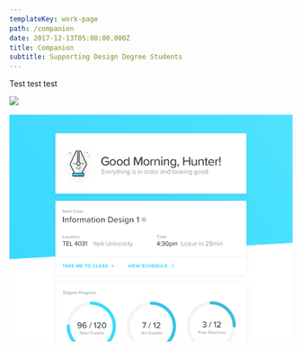 ```yaml
---
templateKey: work-page
path: /companion
date: 2017-12-13T05:00:00.000Z
title: Companion
subtitle: Supporting Design Degree Students
---
```

Test test test

<!-- \\\\\[Case Study](./casestudy.pdf) -->



![](/img/compainion_thumbnail.jpg)

![null](./images/compainion_thumbnail.png)
